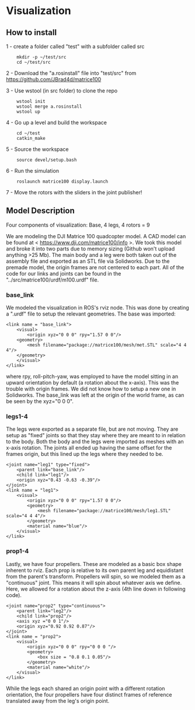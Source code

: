 # Visualization
## How to install
1 - create a folder called "test" with a subfolder called src
```
	mkdir -p ~/test/src
	cd ~/test/src
```
2 - Download the "a.rosinstall" file into "test/src" from https://github.com/JBrad4d/matrice100

3 - Use wstool (in src folder) to clone the repo
```
	wstool init
	wstool merge a.rosinstall
	wstool up
```
4 - Go up a level and build the workspace
```
	cd ~/test
	catkin_make
```
5 - Source the workspace
```
	source devel/setup.bash
```
6 - Run the simulation
```
	roslaunch matrice100 display.launch
```
7 - Move the rotors with the sliders in the joint publisher!

## Model Description
Four components of visualization: Base, 4 legs, 4 rotors = 9 

We are modeling the DJI Matrice 100 quadcopter model. A CAD model can be found at < https://www.dji.com/matrice100/info >. We took this model and broke it into two parts due to memory sizing (Github won't upload anything >25 Mb). The main body and a leg were both taken out of the assembly file and exported as an STL file via Solidworks. Due to the premade model, the origin frames are not centered to each part. All of the code for our links and joints can be found in the "../src/matrice100/urdf/m100.urdf" file.

### base_link
We modeled the visualization in ROS's rviz node. This was done by creating a ".urdf" file to setup the relevant geometries. The base was imported:
```
<link name = "base_link">
	<visual>
		<origin xyz="0 0 0" rpy="1.57 0 0"/>
	<geometry>
		<mesh filename="package://matrice100/mesh/met.STL" scale="4 4 4"/>
	</geometry>
	</visual>
</link>
```
where rpy, roll-pitch-yaw, was employed to have the model sitting in an upward orientation by default (a rotation about the x-axis). This was the trouble with origin frames. We did not know how to setup a new one in Solidworks. The base_link was left at the origin of the world frame, as can be seen by the xyz="0 0 0".

### legs1-4
The legs were exported as a separate file, but are not moving. They are setup as "fixed" joints so that they stay where they are meant to in relation to the body. Both the body and the legs were imported as meshes with an x-axis rotation. The joints all ended up having the same offset for the frames origin, but this lined up the legs where they needed to be. 
```
<joint name="leg1" type="fixed">
	<parent link="base_link"/>
	<child link="leg1"/>
	<origin xyz="0.43 -0.63 -0.39"/>
</joint>
<link name = "leg1">
	<visual>
		<origin xyz="0 0 0" rpy="1.57 0 0"/>
		<geometry>
			<mesh filename="package://matrice100/mesh/leg1.STL" scale="4 4 4"/>
		</geometry>
		<material name="blue"/>
	</visual>
</link>
```
### prop1-4
Lastly, we have four propellers. These are modeled as a basic box shape inherent to rviz. Each prop is relative to its own parent leg and equidistant from the parent's transform. Propellers will spin, so we modeled them as a "continuous" joint. This means it will spin about whatever axis we define. Here, we allowed for a rotation about the z-axis (4th line down in following code).
```
<joint name="prop2" type="continuous">
	<parent link="leg2"/>
	<child link="prop2"/>
	<axis xyz ="0 0 1"/>
	<origin xyz="0.92 0.92 0.87"/>
</joint>
<link name = "prop2">
	<visual>
		<origin xyz="0 0 0" rpy="0 0 0 "/>
		<geometry>
			<box size = "0.8 0.1 0.05"/>
		</geometry>
		<material name="white"/>
	</visual>
</link>
```
While the legs each shared an origin point with a different rotation orientation, the four propellers have four distinct frames of reference translated away from the leg's origin point. 
